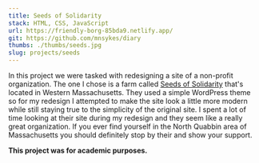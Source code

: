 ```yaml
---
title: Seeds of Solidarity
stack: HTML, CSS, JavaScript
url: https://friendly-borg-85bda9.netlify.app/
git: https://github.com/mnsykes/diary
thumbs: ./thumbs/seeds.jpg
slug: projects/seeds
---
```


In this project we were tasked with redesigning a site of a non-profit organization.
The one I chose is a farm called <a href="https://seedsofsolidarity.org/" target="_blank" rel="noreferrer noopener">
Seeds of Solidarity</a> that's located in Western Massachusetts. They used a simple WordPress theme so for my
redesign I attempted to make the site look a little more modern while still staying
true to the simplicity of the original site. I spent a lot of time looking at their site during my redesign and they seem like a
really great organization. If you ever find yourself in the North Quabbin area of
Massachusetts you should definitely stop by their and show your support.

**This project was for academic purposes.**
